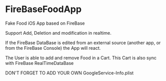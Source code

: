 # FireBaseFoodApp
Fake Food iOS App based on FireBase

Support Add, Deletion and modification in realtime.

If the FireBase DataBase is edited from an external source (another app, or from the FireBase Console) the App will react.

The User is able to add and remove Food in a Cart.
This Cart is also sync with FireBase RealTimeDataBase

DON'T FORGET TO ADD YOUR OWN GoogleService-Info.plist
